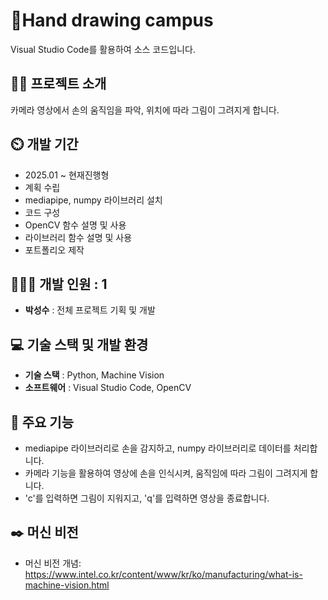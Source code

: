 # Hand drawing campus
Visual Studio Code를 활용하여 소스 코드입니다.

## 👨‍🏫 프로젝트 소개
카메라 영상에서 손의 움직임을 파악, 위치에 따라 그림이 그려지게 합니다.

## ⏲️ 개발 기간 
- 2025.01 ~ 현재진행형
- 계획 수립
- mediapipe, numpy 라이브러리 설치
- 코드 구성
- OpenCV 함수 설명 및 사용
- 라이브러리 함수 설명 및 사용
- 포트폴리오 제작
  
## 🧑‍🤝‍🧑 개발 인원 : 1
- **박성수** : 전체 프로젝트 기획 및 개발

## 💻 기술 스택 및 개발 환경
- **기술 스택** : Python, Machine Vision
- **소프트웨어** : Visual Studio Code, OpenCV

## 📌 주요 기능
- mediapipe 라이브러리로 손을 감지하고, numpy 라이브러리로 데이터를 처리합니다.
- 카메라 기능을 활용하여 영상에 손을 인식시켜, 움직임에 따라 그림이 그려지게 합니다.
- 'c'를 입력하면 그림이 지워지고, 'q'를 입력하면 영상을 종료합니다.

## ✒️ 머신 비전
- 머신 비전 개념: https://www.intel.co.kr/content/www/kr/ko/manufacturing/what-is-machine-vision.html

